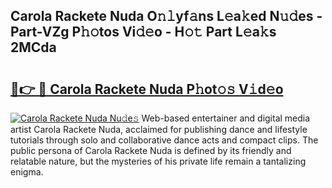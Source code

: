 ## Carola Rackete Nuda O𝚗𝚕yf𝚊ns L𝚎a𝚔ed N𝚞𝚍es - Part-VZg P𝚑𝚘tos Vi𝚍𝚎o - H𝚘𝚝 Part L𝚎a𝚔s 2MCda

# <h2><a href="http://kfe4fqh.oniu.top/?m=Carola+Rackete+Nuda">🔗👉 🔴 Carola Rackete Nuda P𝚑ot𝚘𝚜 V𝚒d𝚎o</a></h2>

[![Carola Rackete Nuda Nu𝚍e𝚜](https://i.imgur.com/0qMVB7G.gif)](http://kfe4fqh.oniu.top/?m=Carola+Rackete+Nuda)
Web-based entertainer and digital media artist Carola Rackete Nuda, acclaimed for publishing dance and lifestyle tutorials through solo and collaborative dance acts and compact clips. The public persona of Carola Rackete Nuda is defined by its friendly and relatable nature, but the mysteries of his private life remain a tantalizing enigma.  

